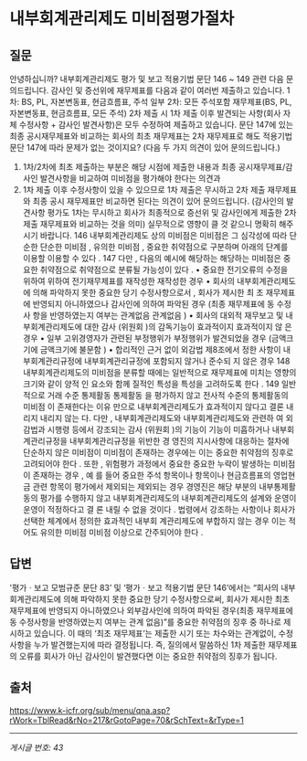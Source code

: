 # 내부회계관리제도 미비점평가절차

## 질문
안녕하십니까?
내부회계관리제도 평가 및 보고 적용기법 문단 146 ~ 149 관련 다음 문의드립니다.
감사인 및 증선위에 재무제표를 다음과 같이 여러번 제출하고 있습니다.
1차: BS, PL, 자본변동표, 현금흐름표, 주석 일부
2차: 모든 주석포함 재무제표(BS, PL, 자본변동표, 현금흐름표, 모든 주석)
2차 제출 시 1차 제출 이후 발견되는 사항(회사 자체 수정사항 + 감사인 발견사항)은 모두 수정하여 제출하고 있습니다.
문단 147에 있는 최종 공시재무제표와 비교하는 회사의 최초 재무제표는 2차 재무제표로 해도 적용기법 문단 147에 따라 문제가 없는 것이지요?
(다음 두 가지 의견이 있어 문의드립니다.)
1) 1차/2차에 최초 제출하는 부분은 해당 시점에 제출한 내용과 최종 공시재무제표/감사인 발견사항을 비교하여 미비점을 평가해야 한다는 의견과
2) 1차 제출 이후 수정사항이 있을 수 있으므로 1차 제출은 무시하고
2차 제출 재무제표와 최종 공시 재무제표만 비교하면 된다는 의견이 있어 문의드립니다.
(감사인의 발견사항 평가도 1차는 무시하고 회사가 최종적으로 증선위 및 감사인에게 제출한 2차 제출 재무제표와 비교하는 것을 의미)
실무적으로 영향이 클 것 같으니 명확히 해주시기 바랍니다.
146 내부회계관리제도 상의 미비점은 미비점은 그 심각성에 따라 단순한 단순한 미비점 , 유의한 미비점 , 중요한 취약점으로 구분하며 아래의 단계를 이용할 이용할 수 있다 .
147 다만 , 다음의 예시에 해당하는 해당하는 미비점은 중요한 취약점으로 취약점으로 분류될 가능성이 있다 .
• 중요한 전기오류의 수정을 위하여 위하여 전기재무제표를 재작성한 재작성한 경우
• 회사의 내부회계관리제도에 의해 파악하지 못한 중요한 당기 수정사항으로서 , 회사가 제시한 최 초 재무제표에 반영되지 아니하였으나 감사인에 의하여 파악된 경우 (최종 재무제표에 동 수정사 항을 반영하였는지 여부는 관계없음 관계없음 )
• 회사의 대외적 재무보고 및 내부회계관리제도에 대한 감사 (위원회 )의 감독기능이 효과적이지 효과적이지 않 은 경우
• 일부 고위경영자가 관련된 부정행위가 부정행위가 발견되었을 경우 (금액크기에 금액크기에 불문함 )
• 합리적인 근거 없이 외감법 제8조에서 정한 사항이 내부회계관리규정에 내부회계관리규정에 포함되지 않거나 준수되 지 않은 경우
148 내부회계관리제도의 미비점을 분류할 때에는 일반적으로 재무제표에 미치는 영향의 크기와 같이 양적 인 요소와 함께 질적인 특성을 특성을 고려하도록 한다 .
149 일반적으로 거래 수준 통제활동 통제활동 을 평가하지 않고 전사적 수준의 통제활동의 미비점 이 존재한다는 이유 만으로 내부회계관리제도가 효과적이지 않다고 결론 내리지 내리지 않는 다. 다만 , 내부회계관리제도와 내부회계관리제도와 관련하 여 외감법과 시행령 등에서 강조되는 감사 (위원회 )의 기능이 기능이 미흡하거나 내부회계관리규정을 내부회계관리규정을 위반한 경 영진의 지시사항에 대응하는 절차에 단순하지 않은 미비점이 미비점이 존재하는 경우에는 이는 중요한 취약점의 징후로 고려되어야 한다 . 또한 , 위험평가 과정에서 중요한 중요한 누락이 발생하는 미비점이 존재하는 경우 , 예 를 들어 중요한 주석 항목이나 항목이나 현금흐름표의 영업현금 관련 항목이 평가에서 제외되는 제외되는 경우 경영진은 해당 부분의 내부통제활동의 평가를 수행하지 않고 내부회계관리제도의 내부회계관리제도의 설계와 운영이 운영이 적정하다고 결 론 내릴 수 없을 것이다 . 법령에서 강조하는 사항이나 회사가 선택한 체계에서 정의한 효과적인 내부회 계관리제도에 부합하지 않는 경우 이는 적어도 유의한 미비점 미비점 이상으로 간주되어야 한다 .

## 답변
'평가ㆍ보고 모범규준 문단 83’ 및 ‘평가ㆍ보고 적용기법 문단 146’에서는 “회사의 내부회계관리제도에 의해 파악하지 못한 중요한 당기 수정사항으로써, 회사가 제시한 최초 재무제표에 반영되지 아니하였으나 외부감사인에 의하여 파악된 경우(최종 재무제표에 동 수정사항을 반영하였는지 여부는 관계 없음)”를 중요한 취약점의 징후 중 하나로 제시하고 있습니다. 이 때의 ‘최초 재무제표’는 제출한 시기 또는 차수와는 관계없이, 수정사항을 누가 발견했는지에 따라 결정됩니다. 즉, 질의에서 말씀하신 1차 제출한 재무제표의 오류를 회사가 아닌 감사인이 발견했다면 이는 중요한 취약점의 징후가 됩니다.

## 출처
https://www.k-icfr.org/sub/menu/qna.asp?rWork=TblRead&rNo=217&rGotoPage=70&rSchText=&rType=1

---
*게시글 번호: 43*

